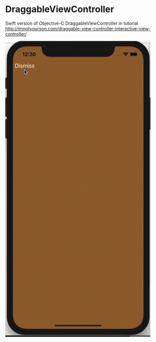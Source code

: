 # DraggableViewController

Swift version of Objective-C DraggableViewController in tutorial http://imnotyourson.com/draggable-view-controller-interactive-view-controller/

![DraggableViewController](/draggableViewController.gif "DraggableViewController")
